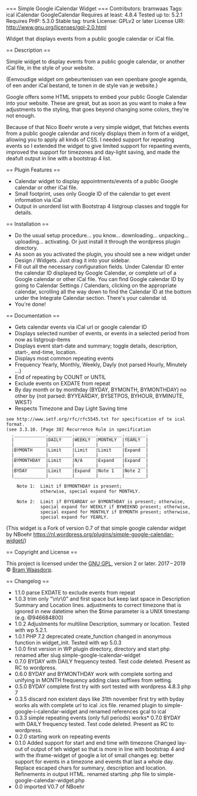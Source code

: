 === Simple Google iCalendar Widget ===
Contributors: bramwaas
Tags: ical iCalendar GoogleCalendar
Requires at least: 4.8.4
Tested up to: 5.2.1
Requires PHP: 5.3.0
Stable tag: trunk
License: GPLv2 or later
License URI: http://www.gnu.org/licenses/gpl-2.0.html
 
Widget that displays events from a public google calendar or iCal file.
 
== Description ==


Simple widget to display events from a public google calendar, or another iCal file, in the style of your website.

(Eenvoudige widget om gebeurtenissen van een openbare google agenda, of een ander iCal bestand, te tonen in de style van je website.) 

Google offers some HTML snippets to embed your public Google Calendar into your website.
These are great, but as soon as you want to make a few adjustments to the styling, that goes beyond changing some colors, they're not enough.

Because of that Nico Boehr wrote a very simple widget, that fetches events from a public google calendar and nicely displays them in form of a widget, allowing you to apply all kinds of CSS.
I needed support for repeating events so I extended the widget to give limited support for repaeting events, improved the support for timezones and day-light saving, and made the deafult output in line with a bootstrap 4 list.

== Plugin Features ==

* Calendar widget to display appointments/events of a public Google calendar or other iCal file.
* Small footprint, uses only Google ID of the calendar to get event information via iCal
* Output in unorderd list with Bootstrap 4 listgroup classes and toggle for details.

== Installation ==
* Do the usual setup procedure... you know... downloading... unpacking... uploading... activating. 
Or just install it through the wordpress plugin directory.
* As soon as you activated the plugin, you should see a new widget under Design / Widgets.
Just drag it into your sidebar.
* Fill out all the necessary configuration fields.
 Under Calendar ID enter the calendar ID displayed by Google Calendar, or complete url of a  Google calendar or other iCal file.
 You can find Google calendar ID by going to Calendar Settings / Calendars, clicking on the appropriate calendar, scrolling all the way down to find the Calendar ID at the bottom under the Integrate Calendar section. There's your calendar id.
* You're done!

== Documentation ==

* Gets calendar events via iCal url or google calendar ID
* Displays selected number of events, or events in a selected period from now as listgroup-items
* Displays event start-date and summary; toggle details, description, start-, end-time, location. 
* Displays most common repeating events 
* Frequency Yearly, Monthly, Weekly, Dayly (not parsed Hourly, Minutely ...)
* End of repeating by COUNT or UNTIL
* Exclude events on EXDATE from repeat 
* By day month or by monthday (BYDAY, BYMONTH, BYMONTHDAY) no other by
  (not parsed: BYYEARDAY, BYSETPOS, BYHOUR, BYMINUTE, WKST)
* Respects Timezone and Day Light Saving time 

~~~
see http://www.ietf.org/rfc/rfc5545.txt for specification of te ical format.
(see 3.3.10. [Page 38] Recurrence Rule in specification
  .____________._________.________._________.________.
  |            |DAILY    |WEEKLY  |MONTHLY  |YEARLY  |
  |____________|_________|________|_________|________|   
  |BYMONTH     |Limit    |Limit   |Limit    |Expand  |
  |____________|_________|________|_________|________|
  |BYMONTHDAY  |Limit    |N/A     |Expand   |Expand  |
  |____________|_________|________|_________|________|
  |BYDAY       |Limit    |Expand  |Note 1   |Note 2  |
  |____________|_________|________|_________|________|
 
    Note 1:  Limit if BYMONTHDAY is present; 
             otherwise, special expand for MONTHLY.

    Note 2:  Limit if BYYEARDAY or BYMONTHDAY is present; otherwise,
             special expand for WEEKLY if BYWEEKNO present; otherwise,
             special expand for MONTHLY if BYMONTH present; otherwise,
             special expand for YEARLY.
~~~
(This widget is a Fork of version 0.7 of that simple google calendar widget by NBoehr
https://nl.wordpress.org/plugins/simple-google-calendar-widget/)

== Copyright and License ==

This project is licensed under the [GNU GPL](http://www.gnu.org/licenses/old-licenses/gpl-2.0.html), version 2 or later.
2017&thinsp;&ndash;&thinsp;2019 &copy; [Bram Waasdorp](http://www.waasdorpsoekhan.nl).

== Changelog ==

* 1.1.0 parse EXDATE to exclude events from repeat
* 1.0.3 trim only "\n\r\0" and first space but keep last space in Description Summary and Location lines.
        adjustments to correct timezone that is ignored in new datetime when the $time parameter is a UNIX timestamp (e.g. @946684800) 
* 1.0.2 Adjustments for multiline Description, summary or location. Tested with wp 5.2.1.
* 1.0.1 PHP 7.2 deprecated create_function changed in anonymous function in widget_init. Tested with wp 5.0.3
* 1.0.0 first version in WP plugin directory, directory and start php renamed after slug simple-google-icalendar-widget
* 0.7.0 BYDAY with DAILY frequency tested. Test code deleted. Present as RC to wordpress.
* 0.6.0 BYDAY and BYMONTHDAY work with complete sorting and unifying in MONTH frequency
        adding class suffixes from setting.
* 0.5.0 BYDAY complete first try with sort tested with wordpress 4.8.3 php 7
* 0.3.5 discard non existent days like 31th november first try with byday
		works als with complete url to ical .ics file.
		renamed plugin to simple-google-i-calendar-widget and 
		renamed references gcal to ical		
* 0.3.3 simple repeating events (only full periods) works* 0.7.0 BYDAY with DAILY frequency tested. Test code deleted. Present as RC to wordpress.
* 0.2.0 starting work on repeating events 
* 0.1.0 Added support for start and end time with timezone
		Changed lay-out of output of teh widget so that is more in line with bootstrap 4 and with the iframe-widget of google
		a lot of small changes eg: better support for events in a timezone and events that last a whole day. Replace escaped chars for summary,
		description and location. Refinements in output HTML.
		renamed starting .php file to simple-google-calendar-widget.php
* 0.0 imported V0.7 of NBoehr
